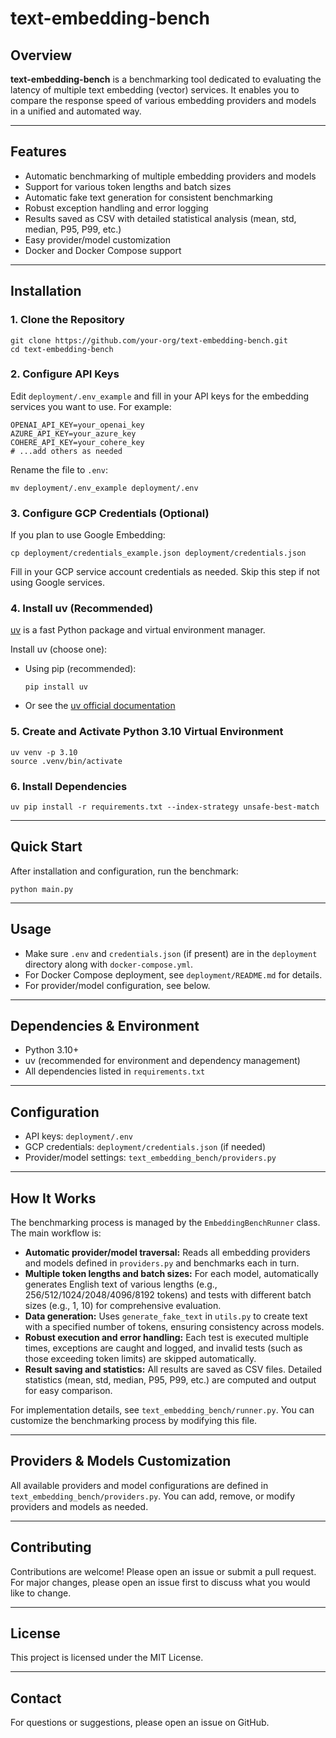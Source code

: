 # text-embedding-bench

## Overview

**text-embedding-bench** is a benchmarking tool dedicated to evaluating the latency of multiple text embedding (vector) services. It enables you to compare the response speed of various embedding providers and models in a unified and automated way.

---

## Features

- Automatic benchmarking of multiple embedding providers and models
- Support for various token lengths and batch sizes
- Automatic fake text generation for consistent benchmarking
- Robust exception handling and error logging
- Results saved as CSV with detailed statistical analysis (mean, std, median, P95, P99, etc.)
- Easy provider/model customization
- Docker and Docker Compose support

---

## Installation

### 1. Clone the Repository

```shell
git clone https://github.com/your-org/text-embedding-bench.git
cd text-embedding-bench
```

### 2. Configure API Keys

Edit `deployment/.env_example` and fill in your API keys for the embedding services you want to use. For example:

```env
OPENAI_API_KEY=your_openai_key
AZURE_API_KEY=your_azure_key
COHERE_API_KEY=your_cohere_key
# ...add others as needed
```

Rename the file to `.env`:

```shell
mv deployment/.env_example deployment/.env
```

### 3. Configure GCP Credentials (Optional)

If you plan to use Google Embedding:

```shell
cp deployment/credentials_example.json deployment/credentials.json
```

Fill in your GCP service account credentials as needed. Skip this step if not using Google services.

### 4. Install uv (Recommended)

[uv](https://github.com/astral-sh/uv) is a fast Python package and virtual environment manager.

Install uv (choose one):

- Using pip (recommended):

    ```shell
    pip install uv
    ```

- Or see the [uv official documentation](https://github.com/astral-sh/uv)

### 5. Create and Activate Python 3.10 Virtual Environment

```shell
uv venv -p 3.10
source .venv/bin/activate
```

### 6. Install Dependencies

```shell
uv pip install -r requirements.txt --index-strategy unsafe-best-match
```

---

## Quick Start

After installation and configuration, run the benchmark:

```shell
python main.py
```

---

## Usage

- Make sure `.env` and `credentials.json` (if present) are in the `deployment` directory along with `docker-compose.yml`.
- For Docker Compose deployment, see `deployment/README.md` for details.
- For provider/model configuration, see below.

---

## Dependencies & Environment

- Python 3.10+
- uv (recommended for environment and dependency management)
- All dependencies listed in `requirements.txt`

---

## Configuration

- API keys: `deployment/.env`
- GCP credentials: `deployment/credentials.json` (if needed)
- Provider/model settings: `text_embedding_bench/providers.py`

---

## How It Works

The benchmarking process is managed by the `EmbeddingBenchRunner` class. The main workflow is:

- **Automatic provider/model traversal:** Reads all embedding providers and models defined in `providers.py` and benchmarks each in turn.
- **Multiple token lengths and batch sizes:** For each model, automatically generates English text of various lengths (e.g., 256/512/1024/2048/4096/8192 tokens) and tests with different batch sizes (e.g., 1, 10) for comprehensive evaluation.
- **Data generation:** Uses `generate_fake_text` in `utils.py` to create text with a specified number of tokens, ensuring consistency across models.
- **Robust execution and error handling:** Each test is executed multiple times, exceptions are caught and logged, and invalid tests (such as those exceeding token limits) are skipped automatically.
- **Result saving and statistics:** All results are saved as CSV files. Detailed statistics (mean, std, median, P95, P99, etc.) are computed and output for easy comparison.

For implementation details, see `text_embedding_bench/runner.py`. You can customize the benchmarking process by modifying this file.

---

## Providers & Models Customization

All available providers and model configurations are defined in `text_embedding_bench/providers.py`. You can add, remove, or modify providers and models as needed.

---

## Contributing

Contributions are welcome! Please open an issue or submit a pull request. For major changes, please open an issue first to discuss what you would like to change.

---

## License

This project is licensed under the MIT License.

---

## Contact

For questions or suggestions, please open an issue on GitHub.
